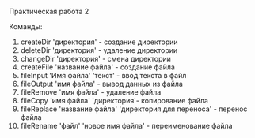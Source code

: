 Практическая работа 2

Команды:
1)  createDir 'директория' - создание директории
2)  deleteDir 'директория' - удаление директории
3)  changeDir 'директория' - смена директории 
4)  createFile 'название файла' - создание файла
5)  fileInput 'Имя файла' 'текст' - ввод текста в файл
6)  fileOutput 'имя файла' - вывод данных из файла
7)  fileRemove 'имя файла' - удаление файла
8)  fileCopy 'имя файла' 'директория'- копирование файла
9)  fileReplace 'название файла' 'директория для переноса' - перенос файла
10)  fileRename 'файл' 'новое имя файла' - переименование файла